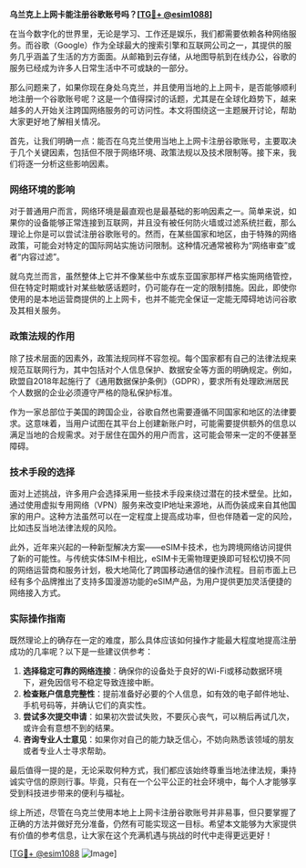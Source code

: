 **乌兰克上上网卡能注册谷歌账号吗？[[TG💪+ @esim1088](https://t.me/s/esim1088)]**

在当今数字化的世界里，无论是学习、工作还是娱乐，我们都需要依赖各种网络服务。而谷歌（Google）作为全球最大的搜索引擎和互联网公司之一，其提供的服务几乎涵盖了生活的方方面面。从邮箱到云存储，从地图导航到在线办公，谷歌的服务已经成为许多人日常生活中不可或缺的一部分。

那么问题来了，如果你现在身处乌克兰，并且使用当地的上上网卡，是否能够顺利地注册一个谷歌账号呢？这是一个值得探讨的话题，尤其是在全球化趋势下，越来越多的人开始关注跨国网络服务的可访问性。本文将围绕这一主题展开讨论，帮助大家更好地了解相关情况。

首先，让我们明确一点：能否在乌克兰使用当地上上网卡注册谷歌账号，主要取决于几个关键因素，包括但不限于网络环境、政策法规以及技术限制等。接下来，我们将逐一分析这些影响因素。

### 网络环境的影响

对于普通用户而言，网络环境是最直观也是最基础的影响因素之一。简单来说，如果你的设备能够正常连接到互联网，并且没有被任何防火墙或过滤系统拦截，那么理论上你是可以尝试注册谷歌账号的。然而，在某些国家和地区，由于特殊的网络政策，可能会对特定的国际网站实施访问限制。这种情况通常被称为“网络审查”或者“内容过滤”。

就乌克兰而言，虽然整体上它并不像某些中东或东亚国家那样严格实施网络管控，但在特定时期或针对某些敏感话题时，仍可能存在一定的限制措施。因此，即使你使用的是本地运营商提供的上上网卡，也并不能完全保证一定能无障碍地访问谷歌及其相关服务。

### 政策法规的作用

除了技术层面的因素外，政策法规同样不容忽视。每个国家都有自己的法律法规来规范互联网行为，其中包括对个人信息保护、数据安全等方面的明确规定。例如，欧盟自2018年起施行了《通用数据保护条例》（GDPR），要求所有处理欧洲居民个人数据的企业必须遵守严格的隐私保护标准。

作为一家总部位于美国的跨国企业，谷歌自然也需要遵循不同国家和地区的法律要求。这意味着，当用户试图在其平台上创建新账户时，可能需要提供额外的信息以满足当地的合规需求。对于居住在国外的用户而言，这可能会带来一定的不便甚至障碍。

### 技术手段的选择

面对上述挑战，许多用户会选择采用一些技术手段来绕过潜在的技术壁垒。比如，通过使用虚拟专用网络（VPN）服务来改变IP地址来源地，从而伪装成来自其他国家的用户。这种方法虽然可以在一定程度上提高成功率，但也伴随着一定的风险，比如违反当地法律法规的风险。

此外，近年来兴起的一种新型解决方案——eSIM卡技术，也为跨境网络访问提供了新的可能性。与传统实体SIM卡相比，eSIM卡无需物理更换即可轻松切换不同的网络运营商和服务计划，极大地简化了跨国移动通信的操作流程。目前市面上已经有多个品牌推出了支持多国漫游功能的eSIM产品，为用户提供更加灵活便捷的网络接入方式。

### 实际操作指南

既然理论上的确存在一定的难度，那么具体应该如何操作才能最大程度地提高注册成功的几率呢？以下是一些建议供参考：

1. **选择稳定可靠的网络连接**：确保你的设备处于良好的Wi-Fi或移动数据环境下，避免因信号不稳定导致连接中断。
2. **检查账户信息完整性**：提前准备好必要的个人信息，如有效的电子邮件地址、手机号码等，并确认它们的真实性。
3. **尝试多次提交申请**：如果初次尝试失败，不要灰心丧气，可以稍后再试几次，或许会有意想不到的结果。
4. **咨询专业人士意见**：如果你对自己的能力缺乏信心，不妨向熟悉该领域的朋友或者专业人士寻求帮助。

最后值得一提的是，无论采取何种方式，我们都应该始终尊重当地法律法规，秉持诚实守信的原则行事。毕竟，只有在一个公平公正的社会环境中，每个人才能够享受到科技进步带来的便利与福祉。

综上所述，尽管在乌克兰使用本地上上网卡注册谷歌账号并非易事，但只要掌握了正确的方法并做好充分准备，仍然有可能实现这一目标。希望本文能够为大家提供有价值的参考信息，让大家在这个充满机遇与挑战的时代中走得更远更好！

[[TG💪+ @esim1088](https://t.me/s/esim1088) ![Image](https://i.postimg.cc/4NQfJmqS/Snipaste-2025-05-13-00-14-12.png)]